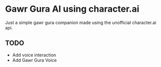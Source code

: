 # Gawr Gura AI using character.ai

Just a simple gawr gura companion made using the unofficial character.ai api.

## TODO

- Add voice interaction
- Add Gawr Gura Voice
